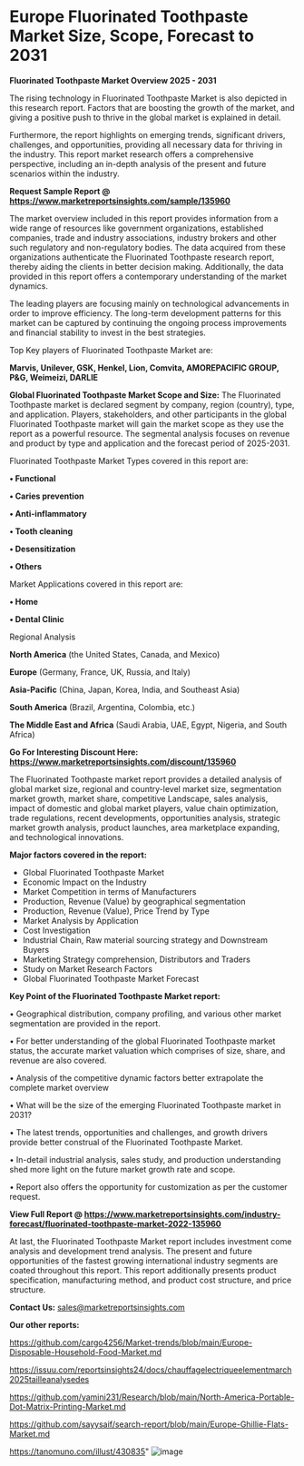 # Europe Fluorinated Toothpaste Market Size, Scope, Forecast to 2031

<Strong> Fluorinated Toothpaste Market Overview 2025 - 2031</strong>

The rising technology in Fluorinated Toothpaste Market is also depicted in this research report. Factors that are boosting the growth of the market, and giving a positive push to thrive in the global market is explained in detail.

Furthermore, the report highlights on emerging trends, significant drivers, challenges, and opportunities, providing all necessary data for thriving in the industry. This report market research offers a comprehensive perspective, including an in-depth analysis of the present and future scenarios within the industry.

<strong>Request Sample Report @ <a href=https://www.marketreportsinsights.com/sample/135960>https://www.marketreportsinsights.com/sample/135960</a></strong>

The market overview included in this report provides information from a wide range of resources like government organizations, established companies, trade and industry associations, industry brokers and other such regulatory and non-regulatory bodies. The data acquired from these organizations authenticate the Fluorinated Toothpaste research report, thereby aiding the clients in better decision making. Additionally, the data provided in this report offers a contemporary understanding of the market dynamics.

The leading players are focusing mainly on technological advancements in order to improve efficiency. The long-term development patterns for this market can be captured by continuing the ongoing process improvements and financial stability to invest in the best strategies.

Top Key players of Fluorinated Toothpaste Market are:

<strong>Marvis, Unilever, GSK, Henkel, Lion, Comvita, AMOREPACIFIC GROUP, P&G, Weimeizi, DARLIE</strong>

<strong><b>Global Fluorinated Toothpaste Market Scope and Size:</b></strong>
The Fluorinated Toothpaste market is declared segment by company, region (country), type, and application. Players, stakeholders, and other participants in the global Fluorinated Toothpaste market will gain the market scope as they use the report as a powerful resource. The segmental analysis focuses on revenue and product by type and application and the forecast period of 2025-2031.

Fluorinated Toothpaste Market Types covered in this report are:

<strong>• Functional

• Caries prevention

• Anti-inflammatory

• Tooth cleaning

• Desensitization

• Others</strong>

Market Applications covered in this report are:

<strong>• Home

• Dental Clinic</strong> 

Regional Analysis

<strong>North America</strong> (the United States, Canada, and Mexico)

<strong>Europe</strong> (Germany, France, UK, Russia, and Italy)

<strong>Asia-Pacific</strong> (China, Japan, Korea, India, and Southeast Asia)

<strong>South America</strong> (Brazil, Argentina, Colombia, etc.)

<strong>The Middle East and Africa</strong> (Saudi Arabia, UAE, Egypt, Nigeria, and South Africa)

<strong>Go For Interesting Discount Here: <a href=https://www.marketreportsinsights.com/discount/135960>https://www.marketreportsinsights.com/discount/135960</a></strong>

The Fluorinated Toothpaste market report provides a detailed analysis of global market size, regional and country-level market size, segmentation market growth, market share, competitive Landscape, sales analysis, impact of domestic and global market players, value chain optimization, trade regulations, recent developments, opportunities analysis, strategic market growth analysis, product launches, area marketplace expanding, and technological innovations.

<strong><b>Major factors covered in the report:</b></strong>
<ul>
  <li>Global Fluorinated Toothpaste Market </li>
  <li>Economic Impact on the Industry</li>
  <li>Market Competition in terms of Manufacturers</li>
  <li>Production, Revenue (Value) by geographical segmentation</li>
  <li>Production, Revenue (Value), Price Trend by Type</li>
  <li>Market Analysis by Application</li>
  <li>Cost Investigation</li>
  <li>Industrial Chain, Raw material sourcing strategy and Downstream Buyers</li>
  <li>Marketing Strategy comprehension, Distributors and Traders</li>
  <li>Study on Market Research Factors</li>
  <li>Global Fluorinated Toothpaste Market Forecast</li>
</ul>

<strong><b>Key Point of the Fluorinated Toothpaste Market report:</b></strong>

• Geographical distribution, company profiling, and various other market segmentation are provided in the report.

• For better understanding of the global Fluorinated Toothpaste market status, the accurate market valuation which comprises of size, share, and revenue are also covered.

• Analysis of the competitive dynamic factors better extrapolate the complete market overview

• What will be the size of the emerging Fluorinated Toothpaste market in 2031?

• The latest trends, opportunities and challenges, and growth drivers provide better construal of the Fluorinated Toothpaste Market.

• In-detail industrial analysis, sales study, and production understanding shed more light on the future market growth rate and scope.

• Report also offers the opportunity for customization as per the customer request.

<strong><b>View Full Report @ <a href=https://www.marketreportsinsights.com/industry-forecast/fluorinated-toothpaste-market-2022-135960>https://www.marketreportsinsights.com/industry-forecast/fluorinated-toothpaste-market-2022-135960</a></b></strong>


At last, the Fluorinated Toothpaste Market report includes investment come analysis and development trend analysis. The present and future opportunities of the fastest growing international industry segments are coated throughout this report. This report additionally presents product specification, manufacturing method, and product cost structure, and price structure.

<strong>Contact Us:</strong>
sales@marketreportsinsights.com

<strong>Our other reports:</strong>

<a href=https://github.com/cargo4256/Market-trends/blob/main/Europe-Disposable-Household-Food-Market.md>https://github.com/cargo4256/Market-trends/blob/main/Europe-Disposable-Household-Food-Market.md</a>

<a href=https://issuu.com/reportsinsights24/docs/chauffagelectriqueelementmarch2025tailleanalysedes>https://issuu.com/reportsinsights24/docs/chauffagelectriqueelementmarch2025tailleanalysedes</a>

<a href=https://github.com/yamini231/Research/blob/main/North-America-Portable-Dot-Matrix-Printing-Market.md>https://github.com/yamini231/Research/blob/main/North-America-Portable-Dot-Matrix-Printing-Market.md</a>

<a href=https://github.com/sayysaif/search-report/blob/main/Europe-Ghillie-Flats-Market.md>https://github.com/sayysaif/search-report/blob/main/Europe-Ghillie-Flats-Market.md</a>

<a href=https://tanomuno.com/illust/430835>https://tanomuno.com/illust/430835</a>"
![image](https://github.com/user-attachments/assets/ad03bdb1-a2b2-4707-a2fe-1b8c7d6f5d93)

